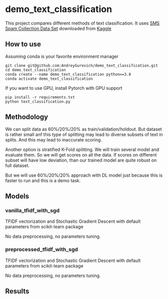 # demo_text_classification
This project compares different methods of text classification. It uses [SMS Spam Collection Data Set](https://archive.ics.uci.edu/ml/datasets/SMS+Spam+Collection) downloaded from [Kaggle](https://www.kaggle.com/uciml/sms-spam-collection-dataset)

## How to use
Assuming conda is your favorite environment manager
```
git clone git@github.com:AndreyGurevich/demo_text_classification.git
cd demo_text_classification
conda create --name demo_text_classification python==3.8
conda activate demo_text_classification
```
If you want to use GPU, install Pytorch with GPU support
```
pip install -r requirements.txt
python text_classification.py
```
## Methodology
We can split data as 60%/20%/20% as train/validation/holdout. But dataset is rather small anf this type of splitting may lead to diverse subsets of text in splits. And this may lead to inaccurate scoring.

Another option is stratified K-Fold splitting. We will train several model and evaluate them. So we will get scores on all the data. If scores on different subset will have low deviation, than our trained model are quite robust on full dataset.

But we will use 60%/20%/20% approach with DL model just because this is faster to run and this is a demo task.

## Models
### vanilla_tfidf_with_sgd
TFIDF vectorization and Stochastic Gradient Descent with default parameters from scikit-learn package

No data preprocessing, no parameters tuning.

### preprocessed_tfidf_with_sgd
TFIDF vectorization and Stochastic Gradient Descent with default parameters from scikit-learn package

No data preprocessing, no parameters tuning.

## Results
